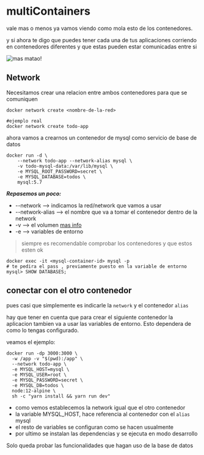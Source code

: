 # multiContainers

vale mas o menos ya vamos viendo como mola esto de los contenedores.

y si ahora te digo que puedes tener cada una de tus aplicaciones corriendo en contenedores diferentes y que estas pueden estar comunicadas entre si

![mas matao!](../assets/img/mind-blown.gif)

## Network

Necesitamos crear una relacion entre ambos contenedores para que se comuniquen

```Shell
docker network create <nombre-de-la-red>

#ejemplo real
docker network create todo-app

```

ahora vamos a crearnos un contenedor de mysql como servicio de base de datos

```Shell
docker run -d \
    --network todo-app --network-alias mysql \
    -v todo-mysql-data:/var/lib/mysql \
    -e MYSQL_ROOT_PASSWORD=secret \
    -e MYSQL_DATABASE=todos \
    mysql:5.7

```

***Repasemos un poco:***
- --network --> indicamos la red/network que vamos a usar
- --network-alias --> el nombre que va a tomar el contenedor dentro de la network
- -v --> el volumen [mas info](./volumenes.md)
- -e --> variables de entorno

> siempre es recomendable comprobar los contenedores y que estos esten ok

```Shell
docker exec -it <mysql-container-id> mysql -p
# te pedira el pass , previamente puesto en la variable de entorno
mysql> SHOW DATABASES;
```

## conectar con el otro contenedor

pues casi que simplemente es indicarle la `network` y el contenedor `alias`

hay que tener en cuenta que para crear el siguiente contenedor la aplicacion tambien va a usar las variables de entorno. Esto dependera de como lo tengas configurado.

veamos el ejemplo:

```Shell
docker run -dp 3000:3000 \
  -w /app -v "$(pwd):/app" \
  --network todo-app \
  -e MYSQL_HOST=mysql \
  -e MYSQL_USER=root \
  -e MYSQL_PASSWORD=secret \
  -e MYSQL_DB=todos \
  node:12-alpine \
  sh -c "yarn install && yarn run dev"

```

- como vemos establecemos la network igual que el otro contenedor
- la variable MYSQL_HOST, hace referencia al contenedor con el `alias` mysql
- el resto de variables se configuran como se hacen usualmente
- por ultimo se instalan las dependencias y se  ejecuta en modo desarrollo

Solo queda probar las funcionalidades que hagan uso de la base de datos



